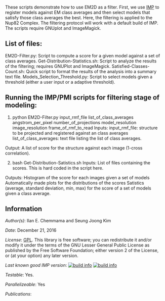 These scripts demonstrate how to use EM2D as a filter. 
First, we use [IMP](http://integrativemodeling.org) to register models against EM class averages and then select models that satisfy those class averages the best.
Here, the filtering is applied to the Nup82 Complex.
The filtering protocol will work with a default build of IMP. The scripts require GNUplot and ImageMagick.
## List of files:
EM2D-Filter.py: Script to compute a score for a given model against a set of class averages.
Get-Distribution-Statistics.sh: Script to analyze the results of the filtering; requires GNUPlot and ImageMagick.
Satisfied-Classes-Count.sh: Quick script to format the results of the analysis into a summary text file.
Models_Selection_Threshold.py: Script to select models given a threshold (either a user input or a adaptive threshold).

## Running the IMP/PMI scripts for filtering stage of modeling:
1) python EM2D-Filter.py input_rmf_file list_of_class_averages angstrom_per_pixel number_of_projections model_resolution image_resolution frame_of_rmf_to_read
Inputs:   input_rmf_file: structure to be projected and registered against an class averages
          list_of_class_averages: text file listing the list of class averages.

Output:   A list of score for the structure against each image (1-cross correlation). 

2) bash Get-Distribution-Satistics.sh
Inputs:   List of files containing the scores. This is hard coded in the script here. 

Outputs:   Histogram of the score for each images given a set of models 
           Automatically made plots for the distributions of the scores
           Satistics (average, standard deviation, min, max) for the score of a set of models given a class average.

## Information

_Author(s)_: Ilan E. Chemmama and Seung Joong Kim

_Date_: December 21, 2016

_License_: [GPL](http://www.gnu.org/licenses/old-licenses/lgpl-2.1.html).
This library is free software; you can redistribute it and/or
modify it under the terms of the GNU Lesser General Public
License as published by the Free Software Foundation; either
version 2 of the License, or (at your option) any later version.

_Last known good IMP version_: [![build info](https://integrativemodeling.org/systems/?sysstat=6&branch=master)](http://integrativemodeling.org/systems/) [![build info](https://integrativemodeling.org/systems/?sysstat=6&branch=develop)](http://integrativemodeling.org/systems/)

_Testable_: Yes.

_Parallelizeable_: Yes

_Publications_:
